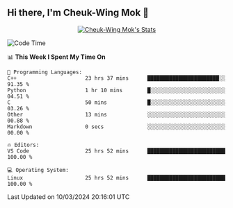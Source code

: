 ## Hi there, I'm Cheuk-Wing Mok 👋

<!--
**mozro0327/mozro0327** is a ✨ _special_ ✨ repository because its `README.md` (this file) appears on your GitHub profile.

Here are some ideas to get you started:

- 🔭 I’m currently working on ...
- 🌱 I’m currently learning ...
- 👯 I’m looking to collaborate on ...
- 🤔 I’m looking for help with ...
- 💬 Ask me about ...
- 📫 How to reach me: ...
- 😄 Pronouns: ...
- ⚡ Fun fact: ...
-->

<p align="center">
  <a href="https://github.com/mozro0327" class="rich-diff-level-one">
    <img src="https://github-readme-stats.vercel.app/api?username=mozro0327&title_color=333&text_color=777" alt="Cheuk-Wing Mok's Stats" >
    <!-- &hide=issues
    <img src="https://github-readme-stats.vercel.app/api?username=mozro0327&hide=issues&title_color=333&text_color=777" alt="Cheuk-Wing Mok's Stats" >
    -->
  </a>
</p>

<!--START_SECTION:waka-->
![Code Time](http://img.shields.io/badge/Code%20Time-2%2C387%20hrs%2038%20mins-blue)

📊 **This Week I Spent My Time On** 

```text
💬 Programming Languages: 
C++                      23 hrs 37 mins      ███████████████████████░░   91.35 % 
Python                   1 hr 10 mins        █░░░░░░░░░░░░░░░░░░░░░░░░   04.51 % 
C                        50 mins             █░░░░░░░░░░░░░░░░░░░░░░░░   03.26 % 
Other                    13 mins             ░░░░░░░░░░░░░░░░░░░░░░░░░   00.88 % 
Markdown                 0 secs              ░░░░░░░░░░░░░░░░░░░░░░░░░   00.00 % 

🔥 Editors: 
VS Code                  25 hrs 52 mins      █████████████████████████   100.00 % 

💻 Operating System: 
Linux                    25 hrs 52 mins      █████████████████████████   100.00 % 
```


 Last Updated on 10/03/2024 20:16:01 UTC
<!--END_SECTION:waka-->
